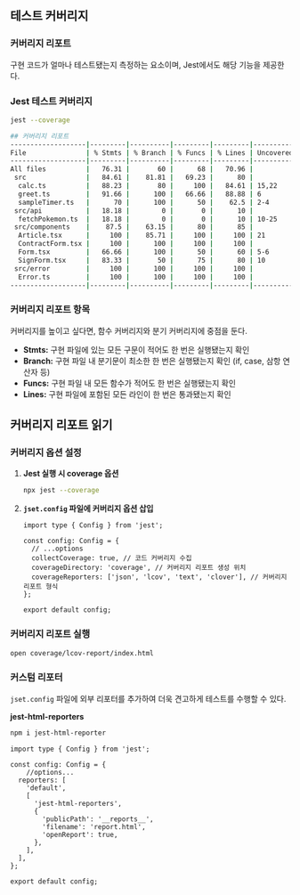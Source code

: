 ## 테스트 커버리지

### 커버리지 리포트

구현 코드가 얼마나 테스트됐는지 측정하는 요소이며, Jest에서도 해당 기능을 제공한다.

### Jest 테스트 커버리지

```bash
jest --coverage

## 커버리지 리포트
-------------------|---------|----------|---------|---------|-------------------
File               | % Stmts | % Branch | % Funcs | % Lines | Uncovered Line #s 
-------------------|---------|----------|---------|---------|-------------------
All files          |   76.31 |       60 |      68 |   70.96 |                 
 src               |   84.61 |    81.81 |   69.23 |      80 |                 
  calc.ts          |   88.23 |       80 |     100 |   84.61 | 15,22           
  greet.ts         |   91.66 |      100 |   66.66 |   88.88 | 6               
  sampleTimer.ts   |      70 |      100 |      50 |    62.5 | 2-4             
 src/api           |   18.18 |        0 |       0 |      10 |                 
  fetchPokemon.ts  |   18.18 |        0 |       0 |      10 | 10-25           
 src/components    |    87.5 |    63.15 |      80 |      85 |                 
  Article.tsx      |     100 |    85.71 |     100 |     100 | 21              
  ContractForm.tsx |     100 |      100 |     100 |     100 |                 
  Form.tsx         |   66.66 |      100 |      50 |      60 | 5-6             
  SignForm.tsx     |   83.33 |       50 |      75 |      80 | 10              
 src/error         |     100 |      100 |     100 |     100 |                 
  Error.ts         |     100 |      100 |     100 |     100 |                 
-------------------|---------|----------|---------|---------|------------------- 
```

### 커버리지 리포트 항목

커버리지를 높이고 싶다면, 함수 커버리지와 분기 커버리지에 중점을 둔다.

* **Stmts:** 구현 파일에 있는 모든 구문이 적어도 한 번은 실행됐는지 확인
* **Branch:** 구현 파일 내 분기문이 최소한 한 번은 실행됐는지 확인 (if, case, 삼항 연산자 등)
* **Funcs:** 구현 파일 내 모든 함수가 적어도 한 번은 실행됐는지 확인
* **Lines:** 구현 파일에 포함된 모든 라인이 한 번은 통과됐는지 확인

## 커버리지 리포트 읽기

### 커버리지 옵션 설정

1. **Jest 실행 시 coverage 옵션**
   ```bash
   npx jest --coverage
   ```
2. **`jset.config` 파일에 커버리지 옵션 삽입**
   ```tsx
   import type { Config } from 'jest';

   const config: Config = {
     //	...options
     collectCoverage: true, // 코드 커버리지 수집
     coverageDirectory: 'coverage', // 커버리지 리포트 생성 위치
     coverageReporters: ['json', 'lcov', 'text', 'clover'], // 커버리지 리포트 형식
   };

   export default config;

   ```

### 커버리지 리포트 실행

```bash
open coverage/lcov-report/index.html 
```

### 커스텀 리포터

`jset.config` 파일에 외부 리포터를 추가하여 더욱 견고하게 테스트를 수행할 수 있다.

**jest-html-reporters**

```bash
npm i jest-html-reporter
```

```tsx
import type { Config } from 'jest';

const config: Config = {
	//options...
  reporters: [
    'default',
    [
      'jest-html-reporters',
      {
        'publicPath': '__reports__',
        'filename': 'report.html',
        'openReport': true,
      },
    ],
  ],
};

export default config;

```
